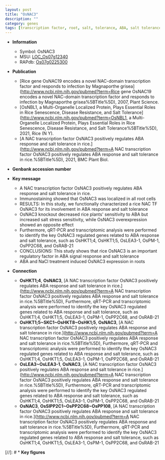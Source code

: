 ```yaml
---
layout: post
title: "OsNAC3"
description: ""
category: genes
tags: [transcription factor, root, salt, tolerance, ABA, salt tolerance, salt stress, stress,  ABA ]
---
```


* **Information**  
    + Symbol: OsNAC3  
    + MSU: [LOC_Os07g12340](http://rice.uga.edu/cgi-bin/ORF_infopage.cgi?orf=LOC_Os07g12340)  
    + RAPdb: [Os07g0225300](https://rapdb.dna.affrc.go.jp/locus/?name=Os07g0225300)  

* **Publication**  
    + [Rice gene OsNAC19 encodes a novel NAC-domain transcription factor and responds to infection by Magnaporthe grisea](http://www.ncbi.nlm.nih.gov/pubmed?term=Rice gene OsNAC19 encodes a novel NAC-domain transcription factor and responds to infection by Magnaporthe grisea%5BTitle%5D), 2007, Plant Science.
    + [OsNBL1, a Multi-Organelle Localized Protein, Plays Essential Roles in Rice Senescence, Disease Resistance, and Salt Tolerance](http://www.ncbi.nlm.nih.gov/pubmed?term=OsNBL1, a Multi-Organelle Localized Protein, Plays Essential Roles in Rice Senescence, Disease Resistance, and Salt Tolerance%5BTitle%5D), 2021, Rice (N Y).
    + [A NAC transcription factor OsNAC3 positively regulates ABA response and salt tolerance in rice.](http://www.ncbi.nlm.nih.gov/pubmed?term=A NAC transcription factor OsNAC3 positively regulates ABA response and salt tolerance in rice.%5BTitle%5D), 2021, BMC Plant Biol.

* **Genbank accession number**  

* **Key message**  
    + A NAC transcription factor OsNAC3 positively regulates ABA response and salt tolerance in rice.
    + Immunostaining showed that OsNAC3 was localized in all root cells
    + RESULTS: In this study, we functionally characterized a rice NAC TF OsNAC3 for its involvement in ABA response and salt tolerance
    + OsNAC3 knockout decreased rice plants&#39; sensitivity to ABA but increased salt stress sensitivity, while OsNAC3 overexpression showed an opposite effect
    + Furthermore, qRT-PCR and transcriptomic analysis were performed to identify the key OsNAC3 regulated genes related to ABA response and salt tolerance, such as OsHKT1;4, OsHKT1;5, OsLEA3-1, OsPM-1, OsPP2C68, and OsRAB-21
    + CONCLUSIONS: This study shows that rice OsNAC3 is an important regulatory factor in ABA signal response and salt tolerance
    + ABA and NaCl treatment induced OsNAC3 expression in roots

* **Connection**  
    + __OsHKT1;4__, __OsNAC3__, [A NAC transcription factor OsNAC3 positively regulates ABA response and salt tolerance in rice.](http://www.ncbi.nlm.nih.gov/pubmed?term=A NAC transcription factor OsNAC3 positively regulates ABA response and salt tolerance in rice.%5BTitle%5D),  Furthermore, qRT-PCR and transcriptomic analysis were performed to identify the key OsNAC3 regulated genes related to ABA response and salt tolerance, such as OsHKT1;4, OsHKT1;5, OsLEA3-1, OsPM-1, OsPP2C68, and OsRAB-21
    + __OsHKT1;5~SKC1~OsHKT8~OsHK1;5__, __OsNAC3__, [A NAC transcription factor OsNAC3 positively regulates ABA response and salt tolerance in rice.](http://www.ncbi.nlm.nih.gov/pubmed?term=A NAC transcription factor OsNAC3 positively regulates ABA response and salt tolerance in rice.%5BTitle%5D),  Furthermore, qRT-PCR and transcriptomic analysis were performed to identify the key OsNAC3 regulated genes related to ABA response and salt tolerance, such as OsHKT1;4, OsHKT1;5, OsLEA3-1, OsPM-1, OsPP2C68, and OsRAB-21
    + __OsLEA3~OsLEA3-1__, __OsNAC3__, [A NAC transcription factor OsNAC3 positively regulates ABA response and salt tolerance in rice.](http://www.ncbi.nlm.nih.gov/pubmed?term=A NAC transcription factor OsNAC3 positively regulates ABA response and salt tolerance in rice.%5BTitle%5D),  Furthermore, qRT-PCR and transcriptomic analysis were performed to identify the key OsNAC3 regulated genes related to ABA response and salt tolerance, such as OsHKT1;4, OsHKT1;5, OsLEA3-1, OsPM-1, OsPP2C68, and OsRAB-21
    + __OsNAC3__, __OsSIPP2C1~OsPP2C68~OsPP108__, [A NAC transcription factor OsNAC3 positively regulates ABA response and salt tolerance in rice.](http://www.ncbi.nlm.nih.gov/pubmed?term=A NAC transcription factor OsNAC3 positively regulates ABA response and salt tolerance in rice.%5BTitle%5D),  Furthermore, qRT-PCR and transcriptomic analysis were performed to identify the key OsNAC3 regulated genes related to ABA response and salt tolerance, such as OsHKT1;4, OsHKT1;5, OsLEA3-1, OsPM-1, OsPP2C68, and OsRAB-21

[//]: # * **Key figures**  


